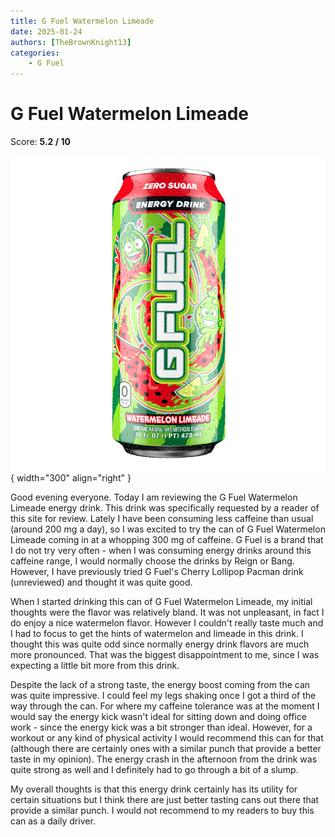 ```yaml
---
title: G Fuel Watermelon Limeade
date: 2025-01-24
authors: [TheBrownKnight13]
categories:
    - G Fuel
---
```


# G Fuel Watermelon Limeade
Score: **5.2 / 10**

![Picture of can](images/g_fuel_watermelon_limeade.png){ width="300" align="right" }

Good evening everyone. Today I am reviewing the G Fuel Watermelon Limeade energy drink. This drink was specifically requested by a reader of this site for review. Lately I have been consuming less caffeine than usual (around 200 mg a day), so I was excited to try the can of G Fuel Watermelon Limeade coming in at a whopping 300 mg of caffeine. G Fuel is a brand that I do not try very often - when I was consuming energy drinks around this caffeine range, I would normally choose the drinks by Reign or Bang. However, I have previously tried G Fuel's Cherry Lollipop Pacman drink (unreviewed) and thought it was quite good.

When I started drinking this can of G Fuel Watermelon Limeade, my initial thoughts were the flavor was relatively bland. It was not unpleasant, in fact I do enjoy a nice watermelon flavor. However I couldn't really taste much and I had to focus to get the hints of watermelon and limeade in this drink. I thought this was quite odd since normally energy drink flavors are much more pronounced. That was the biggest disappointment to me, since I was expecting a little bit more from this drink.

Despite the lack of a strong taste, the energy boost coming from the can was quite impressive. I could feel my legs shaking once I got a third of the way through the can. For where my caffeine tolerance was at the moment I would say the energy kick wasn't ideal for sitting down and doing office work - since the energy kick was a bit stronger than ideal. However, for a workout or any kind of physical activity I would recommend this can for that (although there are certainly ones with a similar punch that provide a better taste in my opinion). The energy crash in the afternoon from the drink was quite strong as well and I definitely had to go through a bit of a slump.

My overall thoughts is that this energy drink certainly has its utility for certain situations but I think there are just better tasting cans out there that provide a similar punch. I would not recommend to my readers to buy this can as a daily driver.
